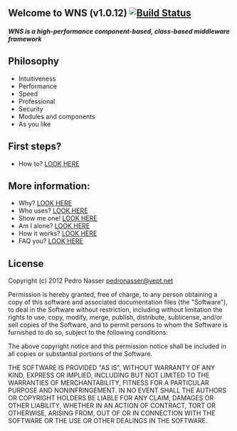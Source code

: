 ## Welcome to WNS (v1.0.12) [![Build Status](https://travis-ci.org/yeptlabs/wns.png?branch=master)](https://travis-ci.org/yeptlabs/wns)

##### WNS is a high-performance component-based, class-based middleware framework

## Philosophy

- Intuitiveness
- Performance
- Speed
- Professional
- Security
- Modules and components
- As you like

## First steps?

- How to? [LOOK HERE](http://wns.yept.net/site/guide)

## More information:

- Why? [LOOK HERE](http://wns.yept.net/)
- Who uses? [LOOK HERE](http://wns.yept.net/site/cases)
- Show me one! [LOOK HERE](http://wns.yept.net/site/examples)
- Am I alone? [LOOK HERE](http://wns.yept.net/site/community)
- How it works? [LOOK HERE](http://wns.yept.net/api/)
- FAQ you? [LOOK HERE](http://wns.yept.net/site/faq/)

## License 

Copyright (c) 2012 Pedro Nasser <pedronasser@yept.net>

Permission is hereby granted, free of charge, to any person obtaining a
copy of this software and associated documentation files (the "Software"),
to deal in the Software without restriction, including without limitation
the rights to use, copy, modify, merge, publish, distribute, sublicense,
and/or sell copies of the Software, and to permit persons to whom
the Software is furnished to do so, subject to the following conditions:

The above copyright notice and this permission notice shall be included
in all copies or substantial portions of the Software.

THE SOFTWARE IS PROVIDED "AS IS", WITHOUT WARRANTY OF ANY KIND,
EXPRESS OR IMPLIED, INCLUDING BUT NOT LIMITED TO THE WARRANTIES
OF MERCHANTABILITY, FITNESS FOR A PARTICULAR PURPOSE AND NONINFRINGEMENT.
IN NO EVENT SHALL THE AUTHORS OR COPYRIGHT HOLDERS BE LIABLE FOR
ANY CLAIM, DAMAGES OR OTHER LIABILITY, WHETHER IN AN ACTION OF CONTRACT,
TORT OR OTHERWISE, ARISING FROM, OUT OF OR IN CONNECTION WITH THE
SOFTWARE OR THE USE OR OTHER DEALINGS IN THE SOFTWARE.
